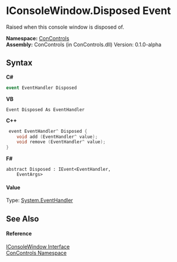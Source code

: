 # IConsoleWindow.Disposed Event
 

Raised when this console window is disposed of.

**Namespace:**&nbsp;<a href="a4c6913a-7590-84ec-79ea-d303d13ccc28">ConControls</a><br />**Assembly:**&nbsp;ConControls (in ConControls.dll) Version: 0.1.0-alpha

## Syntax

**C#**<br />
``` C#
event EventHandler Disposed
```

**VB**<br />
``` VB
Event Disposed As EventHandler
```

**C++**<br />
``` C++
 event EventHandler^ Disposed {
	void add (EventHandler^ value);
	void remove (EventHandler^ value);
}
```

**F#**<br />
``` F#
abstract Disposed : IEvent<EventHandler,
    EventArgs>

```


#### Value
Type: <a href="https://docs.microsoft.com/dotnet/api/system.eventhandler" target="_blank">System.EventHandler</a>

## See Also


#### Reference
<a href="0b7e293f-5cea-bd62-4e33-f904658aa560">IConsoleWindow Interface</a><br /><a href="a4c6913a-7590-84ec-79ea-d303d13ccc28">ConControls Namespace</a><br />